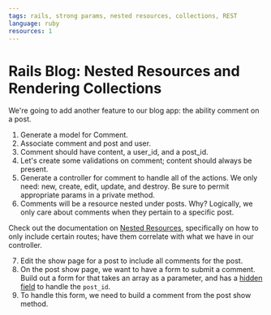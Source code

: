 ```yaml
---
tags: rails, strong params, nested resources, collections, REST
language: ruby
resources: 1
---
```


# Rails Blog: Nested Resources and Rendering Collections

We're going to add another feature to our blog app: the ability comment on a post.

1. Generate a model for Comment.
2. Associate comment and post and user.
3. Comment should have content, a user_id, and a post_id. 
4. Let's create some validations on comment; content should always be present.
5. Generate a controller for comment to handle all of the actions. We only need: new, create, edit, update, and destroy. Be sure to permit appropriate params in a private method.
6. Comments will be a resource nested under posts. Why? Logically, we only care about comments when they pertain to a specific post.

Check out the documentation on [Nested Resources](http://guides.rubyonrails.org/routing.html#nested-resources), specifically on how to only include certain routes; have them correlate with what we have in our controller.

7. Edit the show page for a post to include all comments for the post.
8. On the post show page, we want to have a form to submit a comment. Build out a form for that takes an array as a parameter, and has a [hidden field](http://apidock.com/rails/ActionView/Helpers/FormHelper/hidden_field) to handle the `post_id`. 
9. To handle this form, we need to build a comment from the post show method.